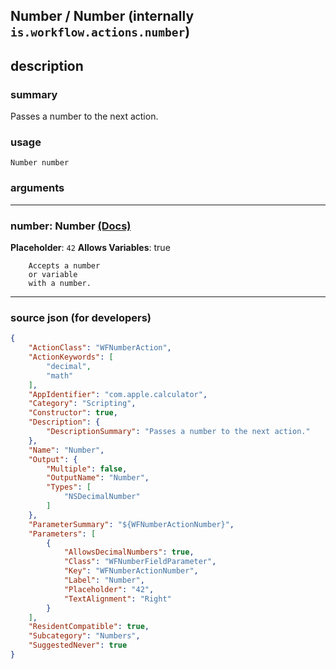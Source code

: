
## Number / Number (internally `is.workflow.actions.number`)


## description

### summary

Passes a number to the next action.


### usage
```
Number number
```

### arguments

---

### number: Number [(Docs)](https://pfgithub.github.io/shortcutslang/gettingstarted#number-field)
**Placeholder**: `42`
**Allows Variables**: true



		Accepts a number 
		or variable
		with a number.

---

### source json (for developers)

```json
{
	"ActionClass": "WFNumberAction",
	"ActionKeywords": [
		"decimal",
		"math"
	],
	"AppIdentifier": "com.apple.calculator",
	"Category": "Scripting",
	"Constructor": true,
	"Description": {
		"DescriptionSummary": "Passes a number to the next action."
	},
	"Name": "Number",
	"Output": {
		"Multiple": false,
		"OutputName": "Number",
		"Types": [
			"NSDecimalNumber"
		]
	},
	"ParameterSummary": "${WFNumberActionNumber}",
	"Parameters": [
		{
			"AllowsDecimalNumbers": true,
			"Class": "WFNumberFieldParameter",
			"Key": "WFNumberActionNumber",
			"Label": "Number",
			"Placeholder": "42",
			"TextAlignment": "Right"
		}
	],
	"ResidentCompatible": true,
	"Subcategory": "Numbers",
	"SuggestedNever": true
}
```
